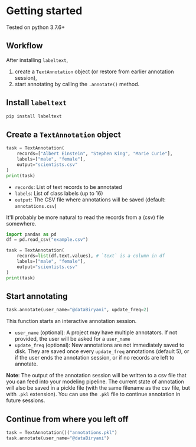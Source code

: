 # Getting started

Tested on python 3.7.6+

## Workflow

After installing `labeltext`,

1. create a `TextAnnotation` object (or restore from earlier annotation session),
2. start annotating by calling the `.annotate()` method.

## Install `labeltext`

```python
pip install labeltext
```

## Create a `TextAnnotation` object

```python
task = TextAnnotation(
    records=["Albert Einstein", "Stephen King", "Marie Curie"],
    labels=["male", "female"],
    output="scientists.csv"
)
print(task)
```

- `records`: List of text records to be annotated
- `labels`: List of class labels (up to 16)
- `output`: The CSV file where annotations will be saved (default: `annotations.csv`)

It'll probably be more natural to read the records from a (csv) file somewhere.

```python
import pandas as pd
df = pd.read_csv("example.csv")

task = TextAnnotation(
    records=list(df.text.values), # `text` is a column in df
    labels=["male", "female"],
    output="scientists.csv"
)
print(task)
```

## Start annotating

```python
task.annotate(user_name="@dataBiryani", update_freq=2)
```

This function starts an interactive annotation session.

- `user_name` (optional): A project may have multiple annotators. If not provided, the user will be asked for a `user_name`
- `update_freq` (optional): New annotations are not immediately saved to disk. They are saved once every `update_freq` annotations (default 5), or if the user ends the annotation session, or if no records are left to annotate.

**Note**: The output of the annotation session will be written to a csv file that you can feed into your modeling pipeline. The current state of annotation will also be saved in a pickle file (with the same filename as the csv file, but with `.pkl` extension). You can use the `.pkl` file to continue annotation in future sessions.

## Continue from where you left off

```python
task = TextAnnotation()("annotations.pkl")
task.annotate(user_name="@dataBiryani")
```
